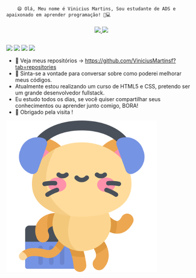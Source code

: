         😄 Olá, Meu nome é Vinicius Martins, Sou estudante de ADS e apaixonado em aprender programação! 🔋💻
####


<div align="center">
  <a href="https://github.com/ViniciusMartinsF">
  <img height="150em" src="https://github-readme-stats.vercel.app/api?username=ViniciusMartinsF&show_icons=true&theme=dark&include_all_commits=true&count_private=true"/>
  <img height="150em" src="https://github-readme-stats.vercel.app/api/top-langs/?username=ViniciusMartinsF&layout=compact&langs_count=7&theme=dark"/>
</div> 
  
  ##
 
  <div>
  <a href="https://www.instagram.com/vinicius.martin/" target="_blank"><img src="https://img.shields.io/badge/-Instagram-%23E4405F?style=for-the-badge&logo=instagram&logoColor=white" target="_blank"></a>
 <a href="https://discord.gg/wagxzStdcR" target="_blank"><img src="https://img.shields.io/badge/Discord-7289DA?style=for-the-badge&logo=discord&logoColor=white" target="_blank"></a> 
  <a href = "mailto:viniciusmartins.dev@gmail.com"><img src="https://img.shields.io/badge/-Gmail-%23333?style=for-the-badge&logo=gmail&logoColor=white" target="_blank"></a>
  <a href="https://www.linkedin.com/in/vin%C3%ADcius-martins-60a7b1226/" target="_blank"><img src="https://img.shields.io/badge/-LinkedIn-%230077B5?style=for-the-badge&logo=linkedin&logoColor=white" target="_blank"></a> 
  
- 📑 Veja meus repositórios -> https://github.com/ViniciusMartinsf?tab=repositories
- 💬 Sinta-se a vontade para conversar sobre como poderei melhorar meus códigos.
- Atualmente estou realizando um curso de HTML5 e CSS, pretendo ser um grande desenvolvedor fullstack.
- Eu estudo todos os dias, se você quiser compartilhar seus conhecimentos ou aprender junto comigo, BORA!
- 🙏 Obrigado pela visita !
<img src='animatedkitty.svg' width='400'/>
